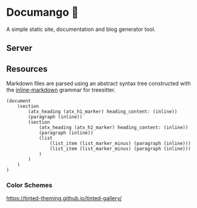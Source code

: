 # Documango 🥭

A simple static site, documentation and blog generator tool.

## Server

## Resources

Markdown files are parsed using an abstract syntax tree constructed with
the [inline-markdown](https://github.com/tree-sitter-grammars/tree-sitter-markdown)
grammar for treesitter.

```plaintext
(document
    (section
        (atx_heading (atx_h1_marker) heading_content: (inline))
        (paragraph (inline))
        (section
            (atx_heading (atx_h2_marker) heading_content: (inline))
            (paragraph (inline))
            (list
                (list_item (list_marker_minus) (paragraph (inline)))
                (list_item (list_marker_minus) (paragraph (inline)))
            )
        )
    )
)
```

### Color Schemes

<https://tinted-theming.github.io/tinted-gallery/>

